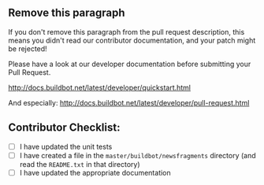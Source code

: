 ## Remove this paragraph

If you don't remove this paragraph from the pull request description, this means you didn't read our contributor documentation, and your patch might be rejected!

Please have a look at our developer documentation before submitting your Pull Request.

http://docs.buildbot.net/latest/developer/quickstart.html

And especially:
http://docs.buildbot.net/latest/developer/pull-request.html


## Contributor Checklist:

* [ ] I have updated the unit tests
* [ ] I have created a file in the `master/buildbot/newsfragments` directory (and read the `README.txt` in that directory)
* [ ] I have updated the appropriate documentation
